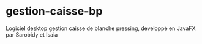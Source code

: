 # gestion-caisse-bp
Logiciel desktop gestion caisse de blanche pressing, developpé en JavaFX par Sarobidy et Isaia
